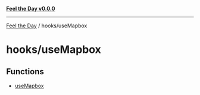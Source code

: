 [**Feel the Day v0.0.0**](../../README.md)

***

[Feel the Day](../../README.md) / hooks/useMapbox

# hooks/useMapbox

## Functions

- [useMapbox](functions/useMapbox.md)
